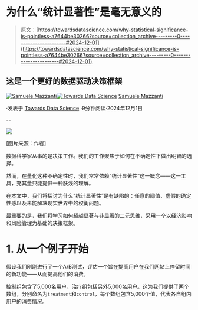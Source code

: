 # 为什么“统计显著性”是毫无意义的

> 原文：[https://towardsdatascience.com/why-statistical-significance-is-pointless-a7644be30266?source=collection_archive---------0-----------------------#2024-12-01](https://towardsdatascience.com/why-statistical-significance-is-pointless-a7644be30266?source=collection_archive---------0-----------------------#2024-12-01)

## 这是一个更好的数据驱动决策框架

[](https://medium.com/@mazzanti.sam?source=post_page---byline--a7644be30266--------------------------------)[![Samuele Mazzanti](../Images/432477d6418a3f79bf25dec42755d364.png)](https://medium.com/@mazzanti.sam?source=post_page---byline--a7644be30266--------------------------------)[](https://towardsdatascience.com/?source=post_page---byline--a7644be30266--------------------------------)[![Towards Data Science](../Images/a6ff2676ffcc0c7aad8aaf1d79379785.png)](https://towardsdatascience.com/?source=post_page---byline--a7644be30266--------------------------------) [Samuele Mazzanti](https://medium.com/@mazzanti.sam?source=post_page---byline--a7644be30266--------------------------------)

·发表于 [Towards Data Science](https://towardsdatascience.com/?source=post_page---byline--a7644be30266--------------------------------) ·9分钟阅读·2024年12月1日

--

![](../Images/1d2a800b6973bde6d6421d04ec461387.png)

[图片来源：作者]

数据科学家从事的是决策工作。我们的工作聚焦于如何在不确定性下做出明智的选择。

然而，在量化这种不确定性时，我们常常依赖“统计显著性”这一概念——这一工具，充其量只能提供一种肤浅的理解。

在本文中，我们将探讨为什么“统计显著性”是有缺陷的：任意的阈值、虚假的确定性感以及未能解决现实世界中的权衡问题。

最重要的是，我们将学习如何超越显著与非显著的二元思维，采用一个以经济影响和风险管理为基础的决策框架。

# 1\. 从一个例子开始

假设我们刚刚进行了一个A/B测试，评估一个旨在提高用户在我们网站上停留时间的新功能——从而提高他们的消费。

控制组包含了5,000名用户，治疗组包括另外5,000名用户。这为我们提供了两个数组，分别命名为`treatment`和`control`，每个数组包含5,000个值，代表各自组内用户的消费情况。
